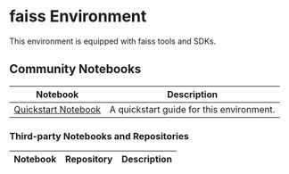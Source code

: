 
# faiss Environment

This environment is equipped with faiss tools and SDKs.

## Community Notebooks

| Notebook | Description |
| -------- | ----------- |
| [Quickstart Notebook](./quickstart.ipynb) | A quickstart guide for this environment. |

### Third-party Notebooks and Repositories

| Notebook | Repository | Description |
| -------- | ---------- | ----------- |

